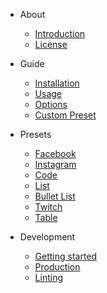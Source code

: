 - About
  - [Introduction](?id=vue-content-loading)
  - [License](?id=license)

- Guide
  - [Installation](guide.md?id=installation)
  - [Usage](guide.md?id=usage)
  - [Options](guide.md?id=options)
  - [Custom Preset](guide.md?id=custom-preset)

- Presets
  - [Facebook](presets.md?id=facebook)
  - [Instagram](presets.md?id=instagram)
  - [Code](presets.md?id=code)
  - [List](presets.md?id=list)
  - [Bullet List](presets.md?id=bullet-list)
  - [Twitch](presets.md?id=twitch)
  - [Table](presets.md?id=table)

- Development
  - [Getting started](development.md?id=development)
  - [Production](development.md?id=production)
  - [Linting](development.md?id=linting)
